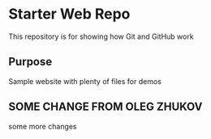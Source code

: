 # Starter Web Repo

This repository is for showing how Git and GitHub work

## Purpose

Sample website with plenty of files for demos

## SOME CHANGE FROM OLEG ZHUKOV

some more changes
